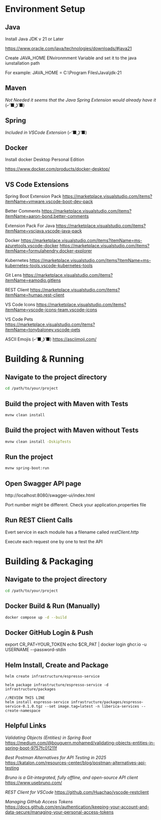 
# Environment Setup

## Java

Install Java JDK v 21 or Later

https://www.oracle.com/java/technologies/downloads/#java21

Create JAVA_HOME ENvironmment Variable and set it to the java iunstallation path

For example: JAVA_HOME = C:\Program Files\Java\jdk-21


## Maven

*Not Needed it seems that the Java Spring Extension would already have it* (⌐ ͡■ ͜ʖ ͡■)

## Spring

*Included in VSCode Extension* (⌐ ͡■ ͜ʖ ͡■)

## Docker

Install docker Desktop Personal Edition

https://www.docker.com/products/docker-desktop/

## VS Code Extensions

Spring Boot Extension Pack
https://marketplace.visualstudio.com/items?itemName=vmware.vscode-boot-dev-pack

Better Comments
https://marketplace.visualstudio.com/items?itemName=aaron-bond.better-comments

Extension Pack For Java
https://marketplace.visualstudio.com/items?itemName=vscjava.vscode-java-pack

Docker
https://marketplace.visualstudio.com/items?itemName=ms-azuretools.vscode-docker
https://marketplace.visualstudio.com/items?itemName=formulahendry.docker-explorer

Kubernetes
https://marketplace.visualstudio.com/items?itemName=ms-kubernetes-tools.vscode-kubernetes-tools

Git Lens
https://marketplace.visualstudio.com/items?itemName=eamodio.gitlens

REST Client
https://marketplace.visualstudio.com/items?itemName=humao.rest-client

VS Code Icons
https://marketplace.visualstudio.com/items?itemName=vscode-icons-team.vscode-icons

VS Code Pets  
https://marketplace.visualstudio.com/items?itemName=tonybaloney.vscode-pets

ASCII Emojis   (⌐ ͡■ ͜ʖ ͡■)
https://asciimoji.com/

# Building & Running

## Navigate to the project directory
```bash
cd /path/to/your/project
```

## Build the project with Maven with Tests
```bash
mvnw clean install
```

## Build the project with Maven without Tests
```bash
mvnw clean install -DskipTests
```

## Run the project
```bash
mvnw spring-boot:run
```

## Open Swagger API page

http://localhost:8080/swagger-ui/index.html

Port number might be different.  Check your application.properties file


## Run REST Client Calls

Evert service in each moduile has a filename called *restClient.http*

Execute each request one by one to test the API


# Building & Packaging

## Navigate to the project directory
```bash
cd /path/to/your/project
```

## Docker Build & Run (Manually)

```bash
docker compose up -d --build
```

## Docker GitHub Login & Push

<!-- ???? -->
export CR_PAT=YOUR_TOKEN
echo $CR_PAT | docker login ghcr.io -u USERNAME --password-stdin

## Helm Install, Create and Package
```
helm create infrastructure/espresso-service 
```

```
helm package infrastructure/espresso-service -d infrastructure/packages
```

```
//REVIEW THIS LINE
helm install espresso-service infrastructure/packages/espresso-service-0.1.0.tgz --set image.tag=latest -n liberica-services --create-namespace
```


## Helpful Links

*Validating Objects (Entities) in Spring Boot*
https://medium.com/@bouguern.mohamed/validating-objects-entities-in-spring-boot-9757fc01211f

*Best Postman Alternatives for API Testing in 2025*
https://katalon.com/resources-center/blog/postman-alternatives-api-testing

*Bruno is a Git-integrated, fully offline, and open-source API client*
https://www.usebruno.com/

*REST Client for VSCode*
https://github.com/Huachao/vscode-restclient

*Managing GitHub Access Tokens*
https://docs.github.com/en/authentication/keeping-your-account-and-data-secure/managing-your-personal-access-tokens